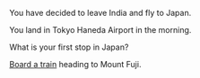 You have decided to leave India and fly to Japan.  

You land in Tokyo Haneda Airport in the morning.

What is your first stop in Japan?

[Board a train](train/train.md) heading to Mount Fuji.